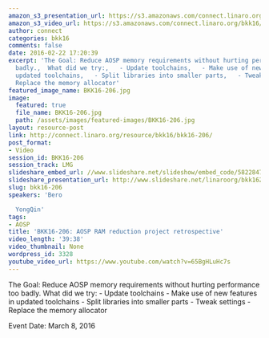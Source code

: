 ```yaml
---
amazon_s3_presentation_url: https://s3.amazonaws.com/connect.linaro.org/bkk16/Presentations/Tuesday/BKK16-206.pdf
amazon_s3_video_url: https://s3.amazonaws.com/connect.linaro.org/bkk16/Videos/Tuesday/BKK16-206%20AOSP%20RAM%20reduction%20project%20retrospective.mp4
author: connect
categories: bkk16
comments: false
date: 2016-02-22 17:20:39
excerpt: 'The Goal: Reduce AOSP memory requirements without hurting performance too
  badly.,  What did we try:,   - Update toolchains,   - Make use of new features in
  updated toolchains,   - Split libraries into smaller parts,   - Tweak settings,  -
  Replace the memory allocator'
featured_image_name: BKK16-206.jpg
image:
  featured: true
  file_name: BKK16-206.jpg
  path: /assets/images/featured-images/BKK16-206.jpg
layout: resource-post
link: http://connect.linaro.org/resource/bkk16/bkk16-206/
post_format:
- Video
session_id: BKK16-206
session_track: LMG
slideshare_embed_url: //www.slideshare.net/slideshow/embed_code/58228470
slideshare_presentation_url: http://www.slideshare.net/linaroorg/bkk16206-aosp-ram-reduction-project-retrospective
slug: bkk16-206
speakers: 'Bero

  YongQin'
tags:
- AOSP
title: 'BKK16-206: AOSP RAM reduction project retrospective'
video_length: '39:38'
video_thumbnail: None
wordpress_id: 3328
youtube_video_url: https://www.youtube.com/watch?v=65BgHLuHc7s
---
```


The Goal: Reduce AOSP memory requirements without hurting performance too badly.  What did we try:   - Update toolchains   - Make use of new features in updated toolchains   - Split libraries into smaller parts   - Tweak settings   - Replace the memory allocator

Event Date: March 8, 2016